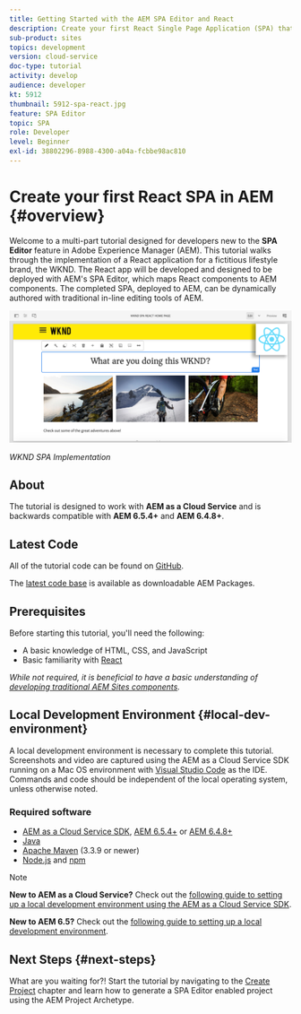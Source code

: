 ```yaml
---
title: Getting Started with the AEM SPA Editor and React
description: Create your first React Single Page Application (SPA) that is editable in Adobe Experience Manager AEM with the WKND SPA. Learn how to create a SPA using the React JS framework with AEM's SPA Editor. This multi-part tutorial walks through the implementation of a React application for a fictitious lifestyle brand, the WKND. The tutorial covers the end to end creation of the SPA and the integration with AEM.
sub-product: sites
topics: development
version: cloud-service
doc-type: tutorial
activity: develop
audience: developer
kt: 5912
thumbnail: 5912-spa-react.jpg
feature: SPA Editor
topic: SPA
role: Developer
level: Beginner
exl-id: 38802296-8988-4300-a04a-fcbbe98ac810
---
```

# Create your first React SPA in AEM {#overview}

Welcome to a multi-part tutorial designed for developers new to the **SPA Editor** feature in Adobe Experience Manager (AEM). This tutorial walks through the implementation of a React application for a fictitious lifestyle brand, the WKND. The React app will be developed and designed to be deployed with AEM's SPA Editor, which maps React components to AEM components. The completed SPA, deployed to AEM, can be dynamically authored with traditional in-line editing tools of AEM.

![Final SPA Implemented](assets/wknd-spa-implementation.png)

*WKND SPA Implementation*

## About

The tutorial is designed to work with **AEM as a Cloud Service** and is backwards compatible with **AEM 6.5.4+** and **AEM 6.4.8+**.

## Latest Code

All of the tutorial code can be found on [GitHub](https://github.com/adobe/aem-guides-wknd-spa).

The [latest code base](https://github.com/adobe/aem-guides-wknd-spa/releases) is available as downloadable AEM Packages.

## Prerequisites

Before starting this tutorial, you'll need the following:

* A basic knowledge of HTML, CSS, and JavaScript
* Basic familiarity with [React](https://reactjs.org/tutorial/tutorial.html)

*While not required, it is beneficial to have a basic understanding of [developing traditional AEM Sites components](https://experienceleague.adobe.com/docs/experience-manager-learn/getting-started-wknd-tutorial-develop/overview.html).*

## Local Development Environment {#local-dev-environment}

A local development environment is necessary to complete this tutorial. Screenshots and video are captured using the AEM as a Cloud Service SDK running on a Mac OS environment with [Visual Studio Code](https://code.visualstudio.com/) as the IDE. Commands and code should be independent of the local operating system, unless otherwise noted.

### Required software

* [AEM as a Cloud Service SDK](https://experienceleague.adobe.com/docs/experience-manager-learn/cloud-service/local-development-environment-set-up/aem-runtime.html), [AEM 6.5.4+](https://experienceleague.adobe.com/docs/experience-manager-release-information/aem-release-updates/aem-releases-updates.html?lang=en#aem-65) or [AEM 6.4.8+](https://experienceleague.adobe.com/docs/experience-manager-release-information/aem-release-updates/aem-releases-updates.html?lang=en#aem-64)
* [Java](https://downloads.experiencecloud.adobe.com/content/software-distribution/en/general.html)
* [Apache Maven](https://maven.apache.org/) (3.3.9 or newer)
* [Node.js](https://nodejs.org/en/) and [npm](https://www.npmjs.com/)

>[!NOTE]
>
> **New to AEM as a Cloud Service?** Check out the [following guide to setting up a local development environment using the AEM as a Cloud Service SDK](https://experienceleague.adobe.com/docs/experience-manager-learn/cloud-service/local-development-environment-set-up/overview.html).
>
> **New to AEM 6.5?** Check out the [following guide to setting up a local development environment](https://experienceleague.adobe.com/docs/experience-manager-learn/foundation/development/set-up-a-local-aem-development-environment.html).

## Next Steps {#next-steps}

What are you waiting for?! Start the tutorial by navigating to the [Create Project](create-project.md) chapter and learn how to generate a SPA Editor enabled project using the AEM Project Archetype.
